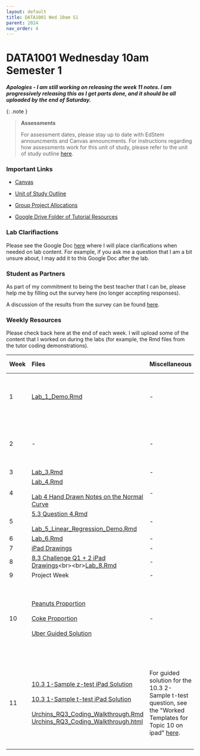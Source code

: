 ```yaml
---
layout: default
title: DATA1001 Wed 10am S1
parent: 2024
nav_order: 4
---
```


# DATA1001 Wednesday 10am Semester 1

***Apologies - I am still working on releasing the week 11 notes. I am progressively releasing this as I get parts done, and it should be all uploaded by the end of Saturday.***

{: .note }
>**Assessments**
>
> For assessment dates, please stay up to date with EdStem announcments and Canvas announcments. For instructions regarding how assessments work for this unit of study, please refer to the unit of study outline [here](https://www.sydney.edu.au/units/DATA1001/2024-S1C-ND-CC).

### Important Links

- [Canvas](https://canvas.sydney.edu.au/courses/51659)

- [Unit of Study Outline](https://www.sydney.edu.au/units/DATA1001/2023-S2C-ND-CC)

- [Group Project Allocations](https://edstem.org/au/courses/15212/discussion/1764564)

- [Google Drive Folder of Tutorial Resources](https://drive.google.com/drive/u/0/folders/1bjC0dXNRj1FfVDv9USjW9GWd6NK4Cp2C)

### Lab Clarifiactions

Please see the Google Doc [here](https://docs.google.com/document/d/1_wieMKts3et8c1_RAy8tRasAoEq5jmJ9X9vlaR31YAE/edit?usp=sharing) where I will place clarifications when needed on lab content. For example, if you ask me a question that I am a bit unsure about, I may add it to this Google Doc after the lab.

### Student as Partners

As part of my commitment to being the best teacher that I can be, please help me by filling out the survey here (no longer accepting responses).

A discussion of the results from the survey can be found [here](https://drive.google.com/file/d/1OKydTYPRq0ENMtroR6Tf9q3dwRIw93JJ/view?usp=drive_link).

### Weekly Resources

Please check back here at the end of each week. I will upload some of the content that I worked on during the labs (for example, the Rmd files from the tutor coding demonstrations).

Week | Files | Miscellaneous | Further Learning |
:---|:---|:---|:---|
1 | [Lab_1_Demo.Rmd](https://drive.google.com/file/d/1QALw1VZXio07ngQGf3fU11ierHRrlbFJ/view?usp=drive_link) | - | [Britannica Simpsons Paradox](https://www.britannica.com/topic/Simpsons-paradox)<br><br> [R Markdown Cheat Sheet](https://www.rstudio.com/wp-content/uploads/2015/02/rmarkdown-cheatsheet.pdf)|
2 | - | - | [ggplot Painting Slides](https://drive.google.com/file/d/1P10U2mL6tLVUYMBxEPXJN0hLW9ePJqJ7/view?usp=drive_link)<br><br> [ggplot Cheat Sheet](https://rstudio.github.io/cheatsheets/html/data-visualization.html) |
3 | [Lab_3.Rmd](https://drive.google.com/file/d/1ECVyKCG-KYmSVYV_6BlM6l8nYSe1pXbB/view?usp=drive_link) | - | - |
4 | [Lab_4.Rmd](https://drive.google.com/file/d/1M5Q4NpQ2MsTSmoyi3MFoPGnVwXXbo3q_/view?usp=drive_link)<br><br>[Lab 4 Hand Drawn Notes on the Normal Curve](https://drive.google.com/file/d/1AZHtdAA8bHSbNpJJl96LSJ1_YaYfIGDP/view?usp=drive_link) | - | [Normal Curve Slides](https://drive.google.com/file/d/1vw3Huuqca-zI51Cm-KsD6qniL0Xn8wHG/view?usp=drive_link) |
5 | [5.3 Question 4.Rmd](https://drive.google.com/file/d/1yLIXCb_QmkC5HISRGV1_WmK2hT4khVhh/view?usp=drive_link)<br><br> [Lab_5_Linear_Regression_Demo.Rmd](https://drive.google.com/file/d/1gLRhp8gWnJg3UGybijLwQHs_93jJ_8a7/view?usp=drive_link)| - | [Writing a Survey Tips](https://canvas.sydney.edu.au/courses/57101/pages/how-to-write-a-good-survey-and-avoid-data-cleaning-data1001?module_item_id=2181131)|
6 | [Lab_6.Rmd](https://drive.google.com/file/d/1hrVkuPVvJ70wLseIEJcGpR2LLxmfp-uL/view?usp=drive_link)| - | - |
7 | [iPad Drawings](https://drive.google.com/file/d/1N1b8HQpS0uLF8Q7jJnGfDRsZ7drm2Xt4/view?usp=drive_link) | - | - |
8 | [8.3 Challenge Q1 + 2 iPad Drawings]([https://drive.google.com/file/d/1w3N6jhei2pCNe25y_iaqG9cRKYFfMCRL/view?usp=drive_link](https://drive.google.com/file/d/1v1BlTgiiXI3qD6AS4j1KvLt04FVW4a91/view?usp=drive_link))<br><br>[Lab_8.Rmd](https://drive.google.com/file/d/1w3N6jhei2pCNe25y_iaqG9cRKYFfMCRL/view?usp=drive_link) | - | - |
9 | Project Week | - | - |
10 | [Peanuts Proportion](https://drive.google.com/file/d/1iWqmfTLAxCCMmMw2Cs_tyIoR-bjpv3Wx/view?usp=drive_link) <br><br> [Coke Proportion](https://drive.google.com/file/d/124N90JhELK1NHb4bKDhwA3LnuKyeQvyF/view?usp=drive_link) <br><br> [Uber Guided Solution](https://drive.google.com/file/d/1lF3mI5NG0l2eg_Znrk7wTioIxDMbIZVP/view?usp=drive_link) | - | Please read the Uber guided solution. It should help deveop your conceptual understanding of proportion tests!|
11 | [10.3 1-Sample z-test iPad Solution](https://drive.google.com/file/d/1Y4N1P14lz0H6NWhjOWUOZMuXYJOyX6k_/view?usp=drive_link) <br><br> [10.3 1-Sample t-test iPad Solution](https://drive.google.com/file/d/1oSjkuUYdmROoLXbJ5yPx2dE0D1zAC7u7/view?usp=drive_link) <br><br> [Urchins_RQ3_Coding_Walkthrough.Rmd](https://drive.google.com/file/d/1WXOwPuddkdPStwIwTf6Wnb4QqYUiAkW2/view?usp=drive_link) <br> [Urchins_RQ3_Coding_Walkthrough.html](https://drive.google.com/file/d/17ub039Aqns-pWdAgf4wWW9EMdGpO578O/view?usp=drive_link) | For guided solution for the 10.3 2-Sample t-test question, see the "Worked Templates for Topic 10 on ipad" [here](https://canvas.sydney.edu.au/courses/57101/pages/10-dot-2-discover?module_item_id=2181208). | Extension: Some students wanted a resource on how to merge data sets. An Rmd file showing how to merge data frames can be found [here](https://drive.google.com/file/d/1b6Sw2tdIAav1vfKA_jqfF1Tfwgs-qPfA/view?usp=drive_link).|



